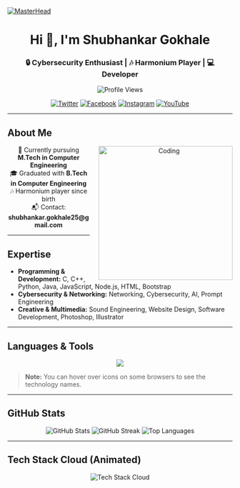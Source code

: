 [![MasterHead](https://t3.ftcdn.net/jpg/02/69/74/04/360_F_269740489_H9JCPmidJQh3erTmXPnlg5capVGXTdFb.jpg)](https://shubhankargokhale.io)

<h1 align="center">Hi 👋, I'm Shubhankar Gokhale</h1>
<h3 align="center">🔒 Cybersecurity Enthusiast | 🎶 Harmonium Player | 💻 Developer</h3>

<p align="center">
  <img src="https://komarev.com/ghpvc/?username=shubhankargokhale&label=Profile%20views&color=0e75b6&style=flat" alt="Profile Views" />
</p>

<p align="center">
  <a href="https://twitter.com/shubhankar259" target="_blank"><img src="https://img.shields.io/badge/Twitter-1DA1F2?style=for-the-badge&logo=twitter&logoColor=white" alt="Twitter"/></a>
  <a href="https://facebook.com/shubhankargokhale25" target="_blank"><img src="https://img.shields.io/badge/Facebook-1877F2?style=for-the-badge&logo=facebook&logoColor=white" alt="Facebook"/></a>
  <a href="https://instagram.com/shubhankar.gokhale" target="_blank"><img src="https://img.shields.io/badge/Instagram-E1306C?style=for-the-badge&logo=instagram&logoColor=white" alt="Instagram"/></a>
  <a href="https://www.youtube.com/c/shubhankargokhale" target="_blank"><img src="https://img.shields.io/badge/YouTube-FF0000?style=for-the-badge&logo=youtube&logoColor=white" alt="YouTube"/></a>
</p>

---

## About Me
<div align="center">
  <img src="https://cdn.dribbble.com/users/1162077/screenshots/5403918/focus-animation.gif" alt="Coding" width="300" align="right" style="margin-left: 20px;"/>
  <p>
  🔭 Currently pursuing <b>M.Tech in Computer Engineering</b><br>
  🎓 Graduated with <b>B.Tech in Computer Engineering</b><br>
  🎶 Harmonium player since birth<br>
  📬 Contact: <b>shubhankar.gokhale25@gmail.com</b>
  </p>
</div>

---

## Expertise
- **Programming & Development:** C, C++, Python, Java, JavaScript, Node.js, HTML, Bootstrap  
- **Cybersecurity & Networking:** Networking, Cybersecurity, AI, Prompt Engineering  
- **Creative & Multimedia:** Sound Engineering, Website Design, Software Development, Photoshop, Illustrator  

---

## Languages & Tools
<p align="center">
  <img src="https://skillicons.dev/icons?i=c,cpp,python,java,javascript,nodejs,html,bootstrap,mysql,linux,photoshop,illustrator" />
</p>

> **Note:** You can hover over icons on some browsers to see the technology names.  

---

## GitHub Stats
<p align="center">
  <img src="https://github-readme-stats.vercel.app/api?username=shubhankargokhale&show_icons=true&locale=en&layout=compact" alt="GitHub Stats" />
  <img src="https://github-readme-streak-stats.herokuapp.com/?user=shubhankargokhale" alt="GitHub Streak" />
  <img src="https://github-readme-stats.vercel.app/api/top-langs?username=shubhankargokhale&show_icons=true&locale=en&layout=compact" alt="Top Languages" />
</p>

---

## Tech Stack Cloud (Animated)
<p align="center">
  <img src="https://skillicons.dev/icons?i=c,cpp,python,java,javascript,nodejs,html,bootstrap,mysql,linux,photoshop,illustrator&perline=5" alt="Tech Stack Cloud" />
</p>
